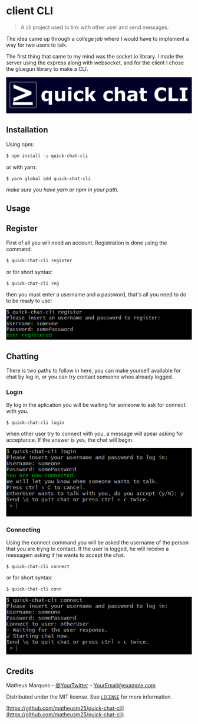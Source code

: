 # client CLI
> A cli project used to link with other user and send messages.

The idea came up through a college job where I would have to implement a way for two users to talk.

The first thing that came to my mind was the <span>socket.io<span> library. I made the server using the express along with websocket, and for the client I chose the gluegun library to make a CLI.

  ![](/assets/logo.png)

## Installation

Using npm:

```sh
$ npm install -g quick-chat-cli
```

or with yarn:

```sh
$ yarn global add quick-chat-cli
```

_make sure you have yarn or npm in your path._

## Usage 

## Register

First of all you will need an account. Registration is done using the command:

```sh
$ quick-chat-cli register
```

or for short syntax:

```sh
$ quick-chat-cli reg
```

then you must enter a username and a password, that's all you need to do to be ready to use!

![](/assets/register.png)

## Chatting

There is two paths to follow in here, you can make yourself available for chat by log in, or you can try contact someone whos already logged.

### Login

By log in the aplication you will be waiting for someone to ask for connect with you.

```
$ quick-chat-cli login
```

when other user try to connect with you, a message will apear asking for acceptance. If the answer is yes, the chat will begin.

![](/assets/login.png)

### Connecting

Using the connect command you will be asked the username of the person that you are tryng to contact. If the user is logged, he will receive a messagem asking if he wants to accept the chat.

```
$ quick-chat-cli connect
```

or for short syntax:

```
$ quick-chat-cli conn
```

![](/assets/connect.png)


## Credits

Matheus Marques – [@YourTwitter](https://twitter.com/dbader_org) – YourEmail@example.com

Distributed under the MIT license. See [``LICENSE``](https://github.com/Matheusm25/js-structure-builder/blob/master/LICENSE) for more information.

[https://github.com/matheusm25/quick-chat-cli](https://github.com/matheusm25/quick-chat-cli)